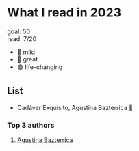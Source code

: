 # What I read in 2023

goal: 50 \
read: 7/20

- 🔴 mild
- 🔵 great
- 🟢 life-changing

## List

- Cadáver Exquisito, Agustina Bazterrica 🔵

### Top 3 authors

1. [Agustina Bazterrica](https://www.goodreads.com/author/show/17772202.Agustina_Bazterrica)